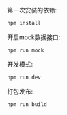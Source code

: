 第一次安装的依赖:

```sh
npm install
```

开启mock数据接口:

```sh
npm run mock
```

开发模式:

```sh
npm run dev
```

打包发布:

```sh
npm run build
```